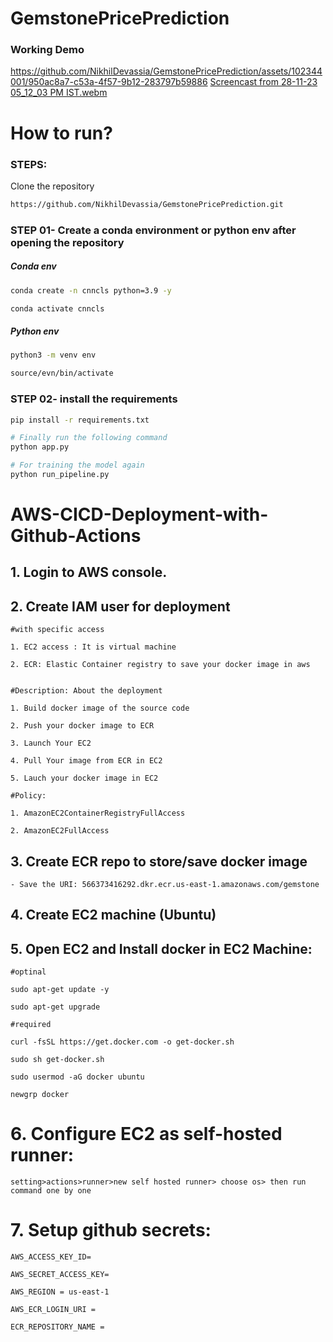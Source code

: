 # GemstonePricePrediction
### Working Demo
https://github.com/NikhilDevassia/GemstonePricePrediction/assets/102344001/950ac8a7-c53a-4f57-9b12-283797b59886
[Screencast from 28-11-23 05_12_03 PM IST.webm](https://github.com/NikhilDevassia/GemstonePricePrediction/assets/102344001/48cf907e-063e-443e-a572-eb43de68c04d)
# How to run?
### STEPS:

Clone the repository

```bash
https://github.com/NikhilDevassia/GemstonePricePrediction.git
```
### STEP 01- Create a conda environment or python env after opening the repository
##### Conda env
```bash
conda create -n cnncls python=3.9 -y
```

```bash
conda activate cnncls
```
##### Python env
```bash
python3 -m venv env 
```

```bash
source/evn/bin/activate
```

### STEP 02- install the requirements
```bash
pip install -r requirements.txt
```


```bash
# Finally run the following command
python app.py
```

```bash
# For training the model again 
python run_pipeline.py
```


# AWS-CICD-Deployment-with-Github-Actions

## 1. Login to AWS console.

## 2. Create IAM user for deployment

	#with specific access

	1. EC2 access : It is virtual machine

	2. ECR: Elastic Container registry to save your docker image in aws


	#Description: About the deployment

	1. Build docker image of the source code

	2. Push your docker image to ECR

	3. Launch Your EC2 

	4. Pull Your image from ECR in EC2

	5. Lauch your docker image in EC2

	#Policy:

	1. AmazonEC2ContainerRegistryFullAccess

	2. AmazonEC2FullAccess

	
## 3. Create ECR repo to store/save docker image
    - Save the URI: 566373416292.dkr.ecr.us-east-1.amazonaws.com/gemstone

	
## 4. Create EC2 machine (Ubuntu) 

## 5. Open EC2 and Install docker in EC2 Machine:
	
	
	#optinal

	sudo apt-get update -y

	sudo apt-get upgrade
	
	#required

	curl -fsSL https://get.docker.com -o get-docker.sh

	sudo sh get-docker.sh

	sudo usermod -aG docker ubuntu

	newgrp docker
	
# 6. Configure EC2 as self-hosted runner:
    setting>actions>runner>new self hosted runner> choose os> then run command one by one


# 7. Setup github secrets:

    AWS_ACCESS_KEY_ID=

    AWS_SECRET_ACCESS_KEY=

    AWS_REGION = us-east-1

    AWS_ECR_LOGIN_URI = 

    ECR_REPOSITORY_NAME = 
